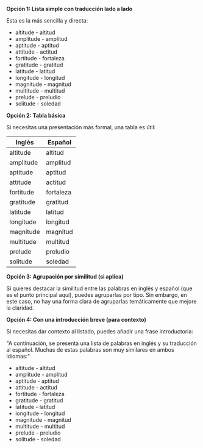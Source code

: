 

**Opción 1: Lista simple con traducción lado a lado**

Esta es la más sencilla y directa:

*   altitude - altitud
*   amplitude - amplitud
*   aptitude - aptitud
*   attitude - actitud
*   fortitude - fortaleza
*   gratitude - gratitud
*   latitude - latitud
*   longitude - longitud
*   magnitude - magnitud
*   multitude - multitud
*   prelude - preludio
*   solitude - soledad

**Opción 2: Tabla básica**

Si necesitas una presentación más formal, una tabla es útil:

| Inglés     | Español    |
|------------|------------|
| altitude   | altitud    |
| amplitude  | amplitud   |
| aptitude   | aptitud    |
| attitude   | actitud    |
| fortitude  | fortaleza  |
| gratitude  | gratitud   |
| latitude   | latitud    |
| longitude  | longitud   |
| magnitude  | magnitud   |
| multitude  | multitud   |
| prelude    | preludio   |
| solitude   | soledad    |

**Opción 3: Agrupación por similitud (si aplica)**

Si quieres destacar la similitud entre las palabras en inglés y español (que es el punto principal aquí), puedes agruparlas por tipo.  Sin embargo, en este caso, no hay una forma clara de agruparlas temáticamente que mejore la claridad.

**Opción 4: Con una introducción breve (para contexto)**

Si necesitas dar contexto al listado, puedes añadir una frase introductoria:

"A continuación, se presenta una lista de palabras en inglés y su traducción al español.  Muchas de estas palabras son muy similares en ambos idiomas:"

*   altitude - altitud
*   amplitude - amplitud
*   aptitude - aptitud
*   attitude - actitud
*   fortitude - fortaleza
*   gratitude - gratitud
*   latitude - latitud
*   longitude - longitud
*   magnitude - magnitud
*   multitude - multitud
*   prelude - preludio
*   solitude - soledad

